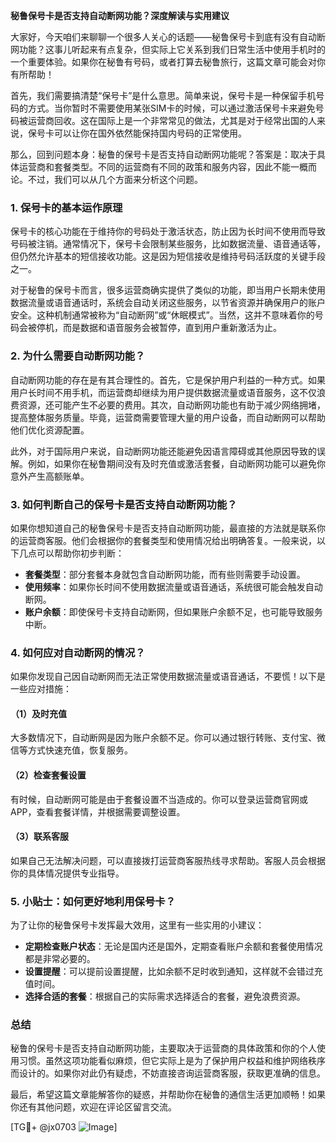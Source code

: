 **秘鲁保号卡是否支持自动断网功能？深度解读与实用建议**

大家好，今天咱们来聊聊一个很多人关心的话题——秘鲁保号卡到底有没有自动断网功能？这事儿听起来有点复杂，但实际上它关系到我们日常生活中使用手机时的一个重要体验。如果你在秘鲁有号码，或者打算去秘鲁旅行，这篇文章可能会对你有所帮助！

首先，我们需要搞清楚“保号卡”是什么意思。简单来说，保号卡是一种保留手机号码的方式。当你暂时不需要使用某张SIM卡的时候，可以通过激活保号卡来避免号码被运营商回收。这在国际上是一个非常常见的做法，尤其是对于经常出国的人来说，保号卡可以让你在国外依然能保持国内号码的正常使用。

那么，回到问题本身：秘鲁的保号卡是否支持自动断网功能呢？答案是：取决于具体运营商和套餐类型。不同的运营商有不同的政策和服务内容，因此不能一概而论。不过，我们可以从几个方面来分析这个问题。

### 1. **保号卡的基本运作原理**
保号卡的核心功能在于维持你的号码处于激活状态，防止因为长时间不使用而导致号码被注销。通常情况下，保号卡会限制某些服务，比如数据流量、语音通话等，但仍然允许基本的短信接收功能。这是因为短信接收是维持号码活跃度的关键手段之一。

对于秘鲁的保号卡而言，很多运营商确实提供了类似的功能，即当用户长期未使用数据流量或语音通话时，系统会自动关闭这些服务，以节省资源并确保用户的账户安全。这种机制通常被称为“自动断网”或“休眠模式”。当然，这并不意味着你的号码会被停机，而是数据和语音服务会被暂停，直到用户重新激活为止。

### 2. **为什么需要自动断网功能？**
自动断网功能的存在是有其合理性的。首先，它是保护用户利益的一种方式。如果用户长时间不用手机，而运营商却继续为用户提供数据流量或语音服务，这不仅浪费资源，还可能产生不必要的费用。其次，自动断网功能也有助于减少网络拥堵，提高整体服务质量。毕竟，运营商需要管理大量的用户设备，而自动断网可以帮助他们优化资源配置。

此外，对于国际用户来说，自动断网功能还能避免因语言障碍或其他原因导致的误解。例如，如果你在秘鲁期间没有及时充值或激活套餐，自动断网功能可以避免你意外产生高额账单。

### 3. **如何判断自己的保号卡是否支持自动断网功能？**
如果你想知道自己的秘鲁保号卡是否支持自动断网功能，最直接的方法就是联系你的运营商客服。他们会根据你的套餐类型和使用情况给出明确答复。一般来说，以下几点可以帮助你初步判断：

- **套餐类型**：部分套餐本身就包含自动断网功能，而有些则需要手动设置。
- **使用频率**：如果你长时间不使用数据流量或语音通话，系统很可能会触发自动断网。
- **账户余额**：即使保号卡支持自动断网，但如果账户余额不足，也可能导致服务中断。

### 4. **如何应对自动断网的情况？**
如果你发现自己因自动断网而无法正常使用数据流量或语音通话，不要慌！以下是一些应对措施：

#### （1）及时充值
大多数情况下，自动断网是因为账户余额不足。你可以通过银行转账、支付宝、微信等方式快速充值，恢复服务。

#### （2）检查套餐设置
有时候，自动断网可能是由于套餐设置不当造成的。你可以登录运营商官网或APP，查看套餐详情，并根据需要调整设置。

#### （3）联系客服
如果自己无法解决问题，可以直接拨打运营商客服热线寻求帮助。客服人员会根据你的具体情况提供专业指导。

### 5. **小贴士：如何更好地利用保号卡？**
为了让你的秘鲁保号卡发挥最大效用，这里有一些实用的小建议：

- **定期检查账户状态**：无论是国内还是国外，定期查看账户余额和套餐使用情况都是非常必要的。
- **设置提醒**：可以提前设置提醒，比如余额不足时收到通知，这样就不会错过充值时间。
- **选择合适的套餐**：根据自己的实际需求选择适合的套餐，避免浪费资源。

### 总结
秘鲁的保号卡是否支持自动断网功能，主要取决于运营商的具体政策和你的个人使用习惯。虽然这项功能看似麻烦，但它实际上是为了保护用户权益和维护网络秩序而设计的。如果你对此仍有疑虑，不妨直接咨询运营商客服，获取更准确的信息。

最后，希望这篇文章能解答你的疑惑，并帮助你在秘鲁的通信生活更加顺畅！如果你还有其他问题，欢迎在评论区留言交流。

[TG💪+ @jx0703 ![Image](https://github.com/user-attachments/assets/dbca1d08-cadb-493c-b0ec-ad6f7a83f270)]